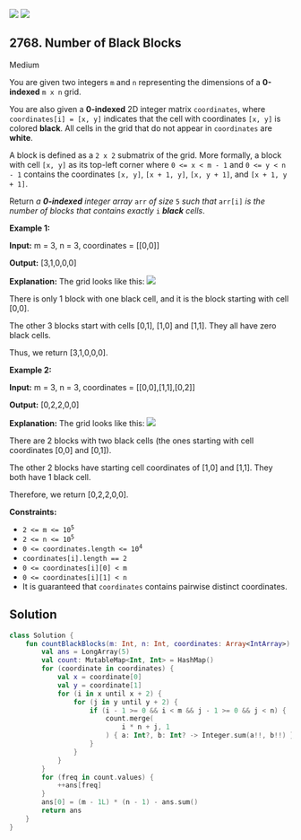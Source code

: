 [![](https://img.shields.io/github/stars/javadev/LeetCode-in-Kotlin?label=Stars&style=flat-square)](https://github.com/javadev/LeetCode-in-Kotlin)
[![](https://img.shields.io/github/forks/javadev/LeetCode-in-Kotlin?label=Fork%20me%20on%20GitHub%20&style=flat-square)](https://github.com/javadev/LeetCode-in-Kotlin/fork)

## 2768\. Number of Black Blocks

Medium

You are given two integers `m` and `n` representing the dimensions of a **0-indexed** `m x n` grid.

You are also given a **0-indexed** 2D integer matrix `coordinates`, where `coordinates[i] = [x, y]` indicates that the cell with coordinates `[x, y]` is colored **black**. All cells in the grid that do not appear in `coordinates` are **white**.

A block is defined as a `2 x 2` submatrix of the grid. More formally, a block with cell `[x, y]` as its top-left corner where `0 <= x < m - 1` and `0 <= y < n - 1` contains the coordinates `[x, y]`, `[x + 1, y]`, `[x, y + 1]`, and `[x + 1, y + 1]`.

Return _a **0-indexed** integer array_ `arr` _of size_ `5` _such that_ `arr[i]` _is the number of blocks that contains exactly_ `i` _**black** cells_.

**Example 1:**

**Input:** m = 3, n = 3, coordinates = \[\[0,0]]

**Output:** [3,1,0,0,0]

**Explanation:** The grid looks like this: ![](https://assets.leetcode.com/uploads/2023/06/18/screen-shot-2023-06-18-at-44656-am.png) 

There is only 1 block with one black cell, and it is the block starting with cell [0,0].

The other 3 blocks start with cells [0,1], [1,0] and [1,1]. They all have zero black cells.

Thus, we return [3,1,0,0,0].

**Example 2:**

**Input:** m = 3, n = 3, coordinates = \[\[0,0],[1,1],[0,2]]

**Output:** [0,2,2,0,0]

**Explanation:** The grid looks like this: ![](https://assets.leetcode.com/uploads/2023/06/18/screen-shot-2023-06-18-at-45018-am.png) 

There are 2 blocks with two black cells (the ones starting with cell coordinates [0,0] and [0,1]). 

The other 2 blocks have starting cell coordinates of [1,0] and [1,1]. They both have 1 black cell. 

Therefore, we return [0,2,2,0,0].

**Constraints:**

*   <code>2 <= m <= 10<sup>5</sup></code>
*   <code>2 <= n <= 10<sup>5</sup></code>
*   <code>0 <= coordinates.length <= 10<sup>4</sup></code>
*   `coordinates[i].length == 2`
*   `0 <= coordinates[i][0] < m`
*   `0 <= coordinates[i][1] < n`
*   It is guaranteed that `coordinates` contains pairwise distinct coordinates.

## Solution

```kotlin
class Solution {
    fun countBlackBlocks(m: Int, n: Int, coordinates: Array<IntArray>): LongArray {
        val ans = LongArray(5)
        val count: MutableMap<Int, Int> = HashMap()
        for (coordinate in coordinates) {
            val x = coordinate[0]
            val y = coordinate[1]
            for (i in x until x + 2) {
                for (j in y until y + 2) {
                    if (i - 1 >= 0 && i < m && j - 1 >= 0 && j < n) {
                        count.merge(
                            i * n + j, 1
                        ) { a: Int?, b: Int? -> Integer.sum(a!!, b!!) }
                    }
                }
            }
        }
        for (freq in count.values) {
            ++ans[freq]
        }
        ans[0] = (m - 1L) * (n - 1) - ans.sum()
        return ans
    }
}
```